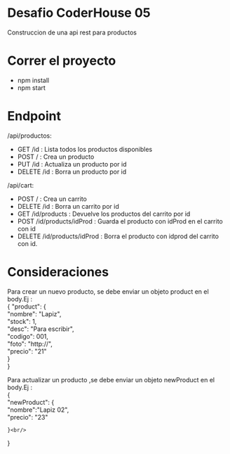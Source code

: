 # Desafio CoderHouse 05

Construccion de una api rest para productos

# Correr el proyecto

- npm install
- npm start

# Endpoint

/api/productos:

- GET /id : Lista todos los productos disponibles
- POST / : Crea un producto
- PUT /id : Actualiza un producto por id
- DELETE /id : Borra un producto por id

/api/cart:

- POST / : Crea un carrito
- DELETE /id : Borra un carrito por id
- GET /id/products : Devuelve los productos del carrito por id
- POST /id/products/idProd : Guarda el producto con idProd en el carrito con id
- DELETE /id/products/idProd : Borra el producto con idprod del carrito con id.

# Consideraciones

Para crear un nuevo producto, se debe enviar un objeto product en el body.Ej :
<br/>
{
"product": {<br/>
"nombre": "Lapiz",<br/>
"stock": 1,<br/>
"desc": "Para escribir",<br/>
"codigo": 001,<br/>
"foto": "http://",<br/>
"precio": "21"<br/>
}<br/>
}<br/>

Para actualizar un producto ,se debe enviar un objeto newProduct en el body.Ej :
<br/>
{<br/>
"newProduct": {<br/>
"nombre":"Lapiz 02",<br/>
"precio": "23"<br/>

    }<br/>

}

